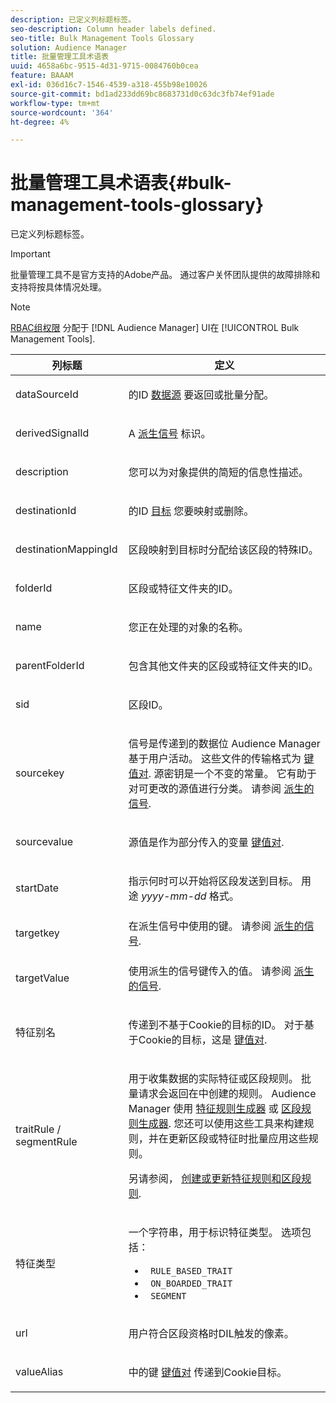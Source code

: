 ```yaml
---
description: 已定义列标题标签。
seo-description: Column header labels defined.
seo-title: Bulk Management Tools Glossary
solution: Audience Manager
title: 批量管理工具术语表
uuid: 4658a6bc-9515-4d31-9715-0084760b0cea
feature: BAAAM
exl-id: 036d16c7-1546-4539-a318-455b98e10026
source-git-commit: bd1ad233dd69bc8683731d0c63dc3fb74ef91ade
workflow-type: tm+mt
source-wordcount: '364'
ht-degree: 4%

---
```


# 批量管理工具术语表{#bulk-management-tools-glossary}

已定义列标题标签。

>[!IMPORTANT]
>
>批量管理工具不是官方支持的Adobe产品。 通过客户关怀团队提供的故障排除和支持将按具体情况处理。

<!-- 

<p>r_bulk_glossary.xml </p>

 -->

>[!NOTE]
>
>[RBAC组权限](../../features/administration/administration-overview.md) 分配于 [!DNL Audience Manager] UI在 [!UICONTROL Bulk Management Tools].

<table id="table_2C2BC2FB3EFC443C9A5AE18EFC6FABFD"> 
 <thead> 
  <tr> 
   <th colname="col1" class="entry"> 列标题 </th> 
   <th colname="col2" class="entry"> 定义 </th> 
  </tr> 
 </thead>
 <tbody> 
  <tr> 
   <td colname="col1"> <p> <span class="term"> dataSourceId</span> </p> </td> 
   <td colname="col2"> <p>的ID <a href="../../features/datasources-list-and-settings.md#data-sources-list-and-settings"> 数据源</a> 要返回或批量分配。 </p> </td> 
  </tr> 
  <tr> 
   <td colname="col1"> <p> <span class="term"> derivedSignalId</span> </p> </td> 
   <td colname="col2"> <p>A <a href="../../features/derived-signals.md"> 派生信号</a> 标识。 </p> </td> 
  </tr> 
  <tr> 
   <td colname="col1"> <p> <span class="term"> description</span> </p> </td> 
   <td colname="col2"> <p>您可以为对象提供的简短的信息性描述。 </p> </td> 
  </tr> 
  <tr> 
   <td colname="col1"> <p> <span class="term"> destinationId</span> </p> </td> 
   <td colname="col2"> <p>的ID <a href="../../features/destinations/destinations.md"> 目标</a> 您要映射或删除。 </p> </td> 
  </tr> 
  <tr> 
   <td colname="col1"> <p> <span class="term"> destinationMappingId</span> </p> </td> 
   <td colname="col2"> <p>区段映射到目标时分配给该区段的特殊ID。 </p> </td> 
  </tr> 
  <tr> 
   <td colname="col1"> <p> <span class="term"> folderId</span> </p> </td> 
   <td colname="col2"> <p>区段或特征文件夹的ID。 </p> </td> 
  </tr> 
  <tr> 
   <td colname="col1"> <p> <span class="term"> name</span> </p> </td> 
   <td colname="col2"> <p>您正在处理的对象的名称。 </p> </td> 
  </tr> 
  <tr> 
   <td colname="col1"> <p> <span class="term"> parentFolderId</span> </p> </td> 
   <td colname="col2"> <p>包含其他文件夹的区段或特征文件夹的ID。 </p> </td> 
  </tr> 
  <tr> 
   <td colname="col1"> <p> <span class="term"> sid</span> </p> </td> 
   <td colname="col2"> <p>区段ID。 </p> </td> 
  </tr> 
  <tr> 
   <td colname="col1"> <p> <span class="term"> sourcekey</span> </p> </td> 
   <td colname="col2"> <p>信号是传递到的数据位 <span class="keyword"> Audience Manager</span> 基于用户活动。 这些文件的传输格式为 <a href="../../reference/key-value-pairs-explained.md"> 键值对</a>. 源密钥是一个不变的常量。 它有助于对可更改的源值进行分类。 请参阅 <a href="../../features/derived-signals.md"> 派生的信号</a>. </p> </td> 
  </tr> 
  <tr> 
   <td colname="col1"> <p> <span class="term"> sourcevalue</span> </p> </td> 
   <td colname="col2"> <p>源值是作为部分传入的变量 <a href="../../reference/key-value-pairs-explained.md"> 键值对</a>. </p> </td> 
  </tr> 
  <tr> 
   <td colname="col1"> <p> <span class="term"> startDate</span> </p> </td> 
   <td colname="col2"> <p>指示何时可以开始将区段发送到目标。 用途 <i>yyyy-mm-dd</i> 格式。 </p> </td> 
  </tr> 
  <tr> 
   <td colname="col1"> <p> <span class="term"> targetkey</span> </p> </td> 
   <td colname="col2">在派生信号中使用的键。 请参阅 <a href="../../features/derived-signals.md"> 派生的信号</a>. </td> 
  </tr> 
  <tr> 
   <td colname="col1"> <p> <span class="term"> targetValue</span> </p> </td> 
   <td colname="col2"> <p>使用派生的信号键传入的值。 请参阅 <a href="../../features/derived-signals.md"> 派生的信号</a>. </p> </td> 
  </tr> 
  <tr> 
   <td colname="col1"> <p> <span class="term"> 特征别名</span> </p> </td> 
   <td colname="col2"> <p>传递到不基于Cookie的目标的ID。 对于基于Cookie的目标，这是 <a href="../../reference/key-value-pairs-explained.md"> 键值对</a>. </p> </td> 
  </tr> 
  <tr> 
   <td colname="col1"> <p> <span class="term"> traitRule / segmentRule</span> </p> </td> 
   <td colname="col2"> <p>用于收集数据的实际特征或区段规则。 批量请求会返回在中创建的规则。 <span class="keyword"> Audience Manager</span> 使用 <a href="../../features/traits/about-trait-builder.md"> 特征规则生成器</a> 或 <a href="../../features/segments/segment-builder.md"> 区段规则生成器</a>. 您还可以使用这些工具来构建规则，并在更新区段或特征时批量应用这些规则。 </p> <p>另请参阅， <a href="../../reference/bulk-management-tools/bulk-rules.md"> 创建或更新特征规则和区段规则</a>. </p> </td> 
  </tr> 
  <tr> 
   <td colname="col1"> <p> <span class="term"> 特征类型</span> </p> </td> 
   <td colname="col2"> <p>一个字符串，用于标识特征类型。 选项包括： </p> 
    <ul id="ul_AB5B4F87B14241DCBBE44B0B7BD4EF72"> 
     <li id="li_21F9412CDDC64FAA888C6542E284C436"> <code> RULE_BASED_TRAIT</code> </li> 
     <li id="li_5A5EA9A1EC5C45C991875EBBE7979A5A"> <code> ON_BOARDED_TRAIT </code> </li> 
     <li id="li_F38B58ADE3324E97A71E3F94F11945BE"> <code> SEGMENT</code> </li> 
    </ul> </td> 
  </tr> 
  <tr> 
   <td colname="col1"> <p> <span class="term"> url</span> </p> </td> 
   <td colname="col2"> <p>用户符合区段资格时DIL触发的像素。 </p> </td> 
  </tr> 
  <tr> 
   <td colname="col1"> <p> <span class="term"> valueAlias</span> </p> </td> 
   <td colname="col2"> <p>中的键 <a href="../../reference/key-value-pairs-explained.md"> 键值对</a> 传递到Cookie目标。 </p> </td> 
  </tr> 
 </tbody> 
</table>

